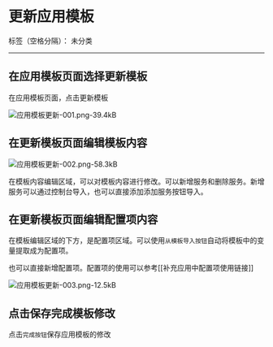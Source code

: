 ﻿# 更新应用模板

标签（空格分隔）： 未分类

---

## 在应用模板页面选择更新模板

在应用模板页面，点击更新模板

![应用模板更新-001.png-39.4kB][1]

## 在更新模板页面编辑模板内容

![应用模板更新-002.png-58.3kB][2]

在模板内容编辑区域，可以对模板内容进行修改。可以新增服务和删除服务。新增服务可以通过控制台导入，也可以直接添加添加服务按钮导入。

## 在更新模板页面编辑配置项内容

在模板编辑区域的下方，是配置项区域。可以使用`从模板导入按钮`自动将模板中的变量提取成为配置项。

也可以直接新增配置项。配置项的使用可以参考[[补充应用中配置项使用链接]]

![应用模板更新-003.png-12.5kB][3]

## 点击保存完成模板修改

点击`完成按钮`保存应用模板的修改

  [1]: http://static.zybuluo.com/yan234280533/c2cjb4rvt0028kwnjfqne1u5/%E5%BA%94%E7%94%A8%E6%A8%A1%E6%9D%BF%E6%9B%B4%E6%96%B0-001.png
  [2]: http://static.zybuluo.com/yan234280533/hwg591i2yl9fvsxmf5ack2ox/%E5%BA%94%E7%94%A8%E6%A8%A1%E6%9D%BF%E6%9B%B4%E6%96%B0-002.png
  [3]: http://static.zybuluo.com/yan234280533/8e6fm78fj1dxmyc3zwo0w6oy/%E5%BA%94%E7%94%A8%E6%A8%A1%E6%9D%BF%E6%9B%B4%E6%96%B0-003.png